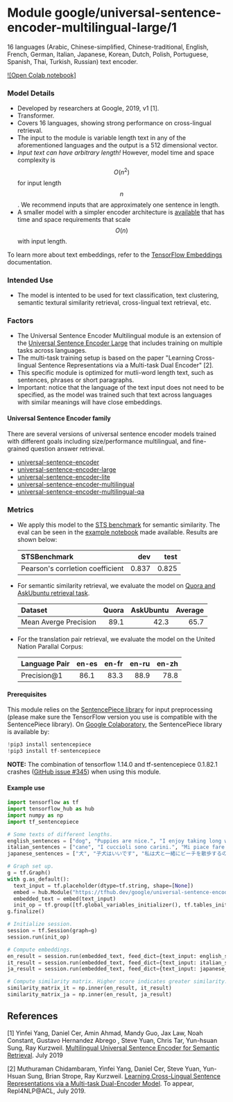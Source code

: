 # Module google/universal-sentence-encoder-multilingual-large/1

16 languages (Arabic, Chinese-simplified, Chinese-traditional, English, French,
German, Italian, Japanese, Korean, Dutch, Polish, Portuguese, Spanish, Thai,
Turkish, Russian) text encoder.

<!-- task: text-embedding -->
<!-- asset-path: legacy -->
<!-- network-architecture: transformer -->
<!-- language: ar -->
<!-- language: zh-cn -->
<!-- language: zh-tw -->
<!-- language: en -->
<!-- language: fr -->
<!-- language: de -->
<!-- language: it -->
<!-- language: ja -->
<!-- language: ko -->
<!-- language: nl -->
<!-- language: pl -->
<!-- language: pt -->
<!-- language: es -->
<!-- language: th -->
<!-- language: tr -->
<!-- language: ru -->
<!-- fine-tunable: true -->
<!-- format: hub -->

[![Open Colab notebook]](https://colab.research.google.com/github/tensorflow/hub/blob/3880b82596d2cf5401095b6ada51cb2d543c2050/examples/colab/cross_lingual_similarity_with_tf_hub_multilingual_universal_encoder.ipynb)

### Model Details

*   Developed by researchers at Google, 2019, v1 [1].
*   Transformer.
*   Covers 16 languages, showing strong performance on cross-lingual retrieval.
*   The input to the module is variable length text in any of the aforementioned
    languages and the output is a 512 dimensional vector.
*   *Input text can have arbitrary length!* However, model time and space
    complexity is $$O(n^2)$$ for input length $$n$$. We recommend inputs that
    are approximately one sentence in length.
*   A smaller model with a simpler encoder architecture is
    [available](https://tfhub.dev/google/universal-sentence-encoder-multilingual/1)
    that has time and space requirements that scale $$O(n)$$ with input length.

To learn more about text embeddings, refer to the
[TensorFlow Embeddings](https://www.tensorflow.org/tutorials/text/word_embeddings)
documentation.

### Intended Use

*   The model is intented to be used for text classification, text clustering,
    semantic textural similarity retrieval, cross-lingual text retrieval, etc.

### Factors

*   The Universal Sentence Encoder Multilingual module is an extension of the
    [Universal Sentence Encoder Large](https://tfhub.dev/google/universal-sentence-encoder-large/3)
    that includes training on multiple tasks across languages.
*   The multi-task training setup is based on the paper "Learning Cross-lingual
    Sentence Representations via a Multi-task Dual Encoder" [2].
*   This specific module is optimized for mutli-word length text, such as
    sentences, phrases or short paragraphs.
*   Important: notice that the language of the text input does not need to be
    specified, as the model was trained such that text across languages with
    similar meanings will have close embeddings.

#### Universal Sentence Encoder family

There are several versions of universal sentence encoder models trained with
different goals including size/performance multilingual, and fine-grained
question answer retrieval.

*   [universal-sentence-encoder](https://tfhub.dev/google/universal-sentence-encoder/2)
*   [universal-sentence-encoder-large](https://tfhub.dev/google/universal-sentence-encoder-large/3)
*   [universal-sentence-encoder-lite](https://tfhub.dev/google/universal-sentence-encoder-lite/2)
*   [universal-sentence-encoder-multilingual](https://tfhub.dev/google/universal-sentence-encoder-multilingual/1)
*   [universal-sentence-encoder-multilingual-qa](https://tfhub.dev/google/universal-sentence-encoder-multilingual-qa/1)

### Metrics

*   We apply this model to the
    [STS benchmark](https://ixa2.si.ehu.es/stswiki/index.php/STSbenchmark) for
    semantic similarity. The eval can be seen in the
    [example notebook](https://colab.research.google.com/github/tensorflow/hub/blob/master/examples/colab/semantic_similarity_with_tf_hub_universal_encoder.ipynb)
    made available. Results are shown below:

    STSBenchmark                     | dev   | test
    :------------------------------- | ----: | ----:
    Pearson's corrletion coefficient | 0.837 | 0.825

*   For semantic similarity retrieval, we evaluate the model on
    [Quora and AskUbuntu retrieval task](https://arxiv.org/abs/1811.08008).

    Dataset               | Quora | AskUbuntu | Average
    :-------------------- | ----: | --------: | ------:
    Mean Averge Precision | 89.1  | 42.3      | 65.7

*   For the translation pair retrieval, we evaluate the model on the United
    Nation Parallal Corpus:

    Language Pair | en-es | en-fr | en-ru | en-zh
    :------------ | :---: | ----: | ----: | ----:
    Precision@1   | 86.1  | 83.3  | 88.9  | 78.8

#### Prerequisites

This module relies on the
[SentencePiece library](https://github.com/google/sentencepiece) for input
preprocessing (please make sure the TensorFlow version you use is compatible
with the SentencePiece library). On
[Google Colaboratory](https://colab.research.google.com/), the SentencePiece
library is available by:

```python
!pip3 install sentencepiece
!pip3 install tf-sentencepiece
```

**NOTE:** The combination of tensorflow 1.14.0 and tf-sentencepiece 0.1.82.1
crashes ([GitHub issue #345](https://github.com/tensorflow/hub/issues/345))
when using this module.

#### Example use

```python
import tensorflow as tf
import tensorflow_hub as hub
import numpy as np
import tf_sentencepiece

# Some texts of different lengths.
english_sentences = ["dog", "Puppies are nice.", "I enjoy taking long walks along the beach with my dog."]
italian_sentences = ["cane", "I cuccioli sono carini.", "Mi piace fare lunghe passeggiate lungo la spiaggia con il mio cane."]
japanese_sentences = ["犬", "子犬はいいです", "私は犬と一緒にビーチを散歩するのが好きです"]

# Graph set up.
g = tf.Graph()
with g.as_default():
  text_input = tf.placeholder(dtype=tf.string, shape=[None])
  embed = hub.Module("https://tfhub.dev/google/universal-sentence-encoder-multilingual-large/1")
  embedded_text = embed(text_input)
  init_op = tf.group([tf.global_variables_initializer(), tf.tables_initializer()])
g.finalize()

# Initialize session.
session = tf.Session(graph=g)
session.run(init_op)

# Compute embeddings.
en_result = session.run(embedded_text, feed_dict={text_input: english_sentences})
it_result = session.run(embedded_text, feed_dict={text_input: italian_sentences})
ja_result = session.run(embedded_text, feed_dict={text_input: japanese_sentences})

# Compute similarity matrix. Higher score indicates greater similarity.
similarity_matrix_it = np.inner(en_result, it_result)
similarity_matrix_ja = np.inner(en_result, ja_result)
```

## References

[1] Yinfei Yang, Daniel Cer, Amin Ahmad, Mandy Guo, Jax Law, Noah Constant,
Gustavo Hernandez Abrego , Steve Yuan, Chris Tar, Yun-hsuan Sung, Ray Kurzweil.
[Multilingual Universal Sentence Encoder for Semantic Retrieval](https://arxiv.org/abs/1907.04307).
July 2019

[2] Muthuraman Chidambaram, Yinfei Yang, Daniel Cer, Steve Yuan, Yun-Hsuan Sung,
Brian Strope, Ray Kurzweil. [Learning Cross-Lingual Sentence Representations via
a Multi-task Dual-Encoder Model](https://arxiv.org/abs/1810.12836). To appear,
Repl4NLP@ACL, July 2019.
